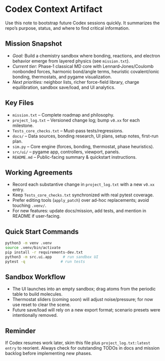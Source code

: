 # Codex Context Artifact

Use this note to bootstrap future Codex sessions quickly. It summarizes the repo’s purpose, status, and where to find critical information.

## Mission Snapshot
- *Goal:* Build a chemistry sandbox where bonding, reactions, and electron behavior emerge from layered physics (see `mission.txt`).
- *Current tier:* Phase‑1 classical MD core with Lennard‑Jones/Coulomb nonbonded forces, harmonic bond/angle terms, heuristic covalent/ionic bonding, thermostats, and pygame visualization.
- *Next priorities:* neighbor lists, richer force-field library, charge equilibration, sandbox save/load, and UI analytics.

## Key Files
- `mission.txt` – Complete roadmap and philosophy.
- `project_log.txt` – Versioned change log; bump `v0.xx` for each milestone.
- `Tests_core_checks.txt` – Must-pass tests/regressions.
- `docs/` – Data sources, bonding research, UI plans, setup notes, first-run plan.
- `sim.py` – Core engine (forces, bonding, thermostat, phase heuristics).
- `src/ui/` – pygame app, controllers, viewport, panels.
- `README.md` – Public-facing summary & quickstart instructions.

## Working Agreements
- Record each substantive change in `project_log.txt` with a new `v0.xx` entry.
- Keep `Tests_core_checks.txt` synchronized with real pytest coverage.
- Prefer editing tools (`apply_patch`) over ad-hoc replacements; avoid touching `.venv/`.
- For new features: update docs/mission, add tests, and mention in README if user-facing.

## Quick Start Commands
```bash
python3 -m venv .venv
source .venv/bin/activate
pip install -r requirements-dev.txt
python3 -m src.ui.app     # run sandbox UI
pytest -q                # run tests
```

## Sandbox Workflow
- The UI launches into an empty sandbox; drag atoms from the periodic table to build molecules.
- Thermostat sliders (coming soon) will adjust noise/pressure; for now use reset to clear the scene.
- Future save/load will rely on a new export format; scenario presets were intentionally removed.

## Reminder
If Codex resumes work later, skim this file plus `project_log.txt:latest entry` to reorient. Always check for outstanding TODOs in docs and mission backlog before implementing new phases.
